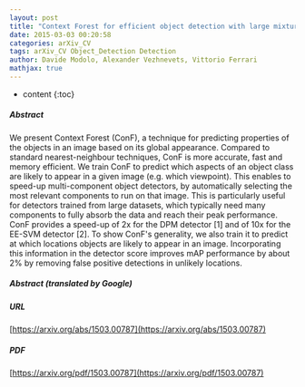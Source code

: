 ```yaml
---
layout: post
title: "Context Forest for efficient object detection with large mixture models"
date: 2015-03-03 00:20:58
categories: arXiv_CV
tags: arXiv_CV Object_Detection Detection
author: Davide Modolo, Alexander Vezhnevets, Vittorio Ferrari
mathjax: true
---
```


* content
{:toc}

##### Abstract
We present Context Forest (ConF), a technique for predicting properties of the objects in an image based on its global appearance. Compared to standard nearest-neighbour techniques, ConF is more accurate, fast and memory efficient. We train ConF to predict which aspects of an object class are likely to appear in a given image (e.g. which viewpoint). This enables to speed-up multi-component object detectors, by automatically selecting the most relevant components to run on that image. This is particularly useful for detectors trained from large datasets, which typically need many components to fully absorb the data and reach their peak performance. ConF provides a speed-up of 2x for the DPM detector [1] and of 10x for the EE-SVM detector [2]. To show ConF's generality, we also train it to predict at which locations objects are likely to appear in an image. Incorporating this information in the detector score improves mAP performance by about 2% by removing false positive detections in unlikely locations.

##### Abstract (translated by Google)


##### URL
[https://arxiv.org/abs/1503.00787](https://arxiv.org/abs/1503.00787)

##### PDF
[https://arxiv.org/pdf/1503.00787](https://arxiv.org/pdf/1503.00787)

